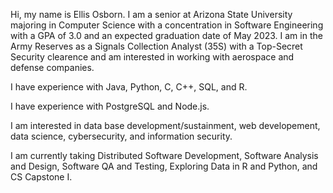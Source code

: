 Hi, my name is Ellis Osborn. I am a senior at Arizona State University majoring 
in Computer Science with a concentration in Software Engineering with a GPA of 3.0 and an expected
graduation date of May 2023. I am in the Army Reserves as a Signals Collection Analyst (35S) with 
a Top-Secret Security clearence and am interested in working with aerospace and defense companies.

I have experience with Java, Python, C, C++, SQL,  and R.

I have experience with PostgreSQL and Node.js.

I am interested in data base development/sustainment, web developement, data science,
cybersecurity, and information security.

I am currently taking Distributed Software Development, Software Analysis and Design, Software QA and Testing, Exploring Data in R and Python, and CS Capstone I.
